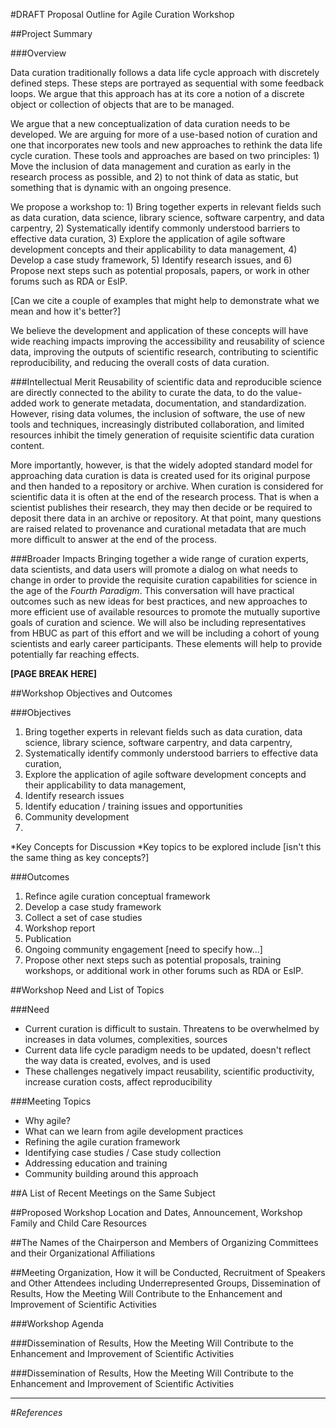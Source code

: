 #DRAFT Proposal Outline for Agile Curation Workshop

##Project Summary

###Overview

Data curation traditionally follows a data life cycle approach with discretely defined steps. These steps are portrayed as sequential with some feedback loops. We argue that this approach has at its core a notion of a discrete object or collection of objects that are to be managed. 

We argue that a new conceptualization of data curation needs to be developed. We are arguing for more of a use-based notion of curation and one that incorporates new tools and new approaches to rethink the data life cycle curation. These tools and approaches are based on two principles: 1) Move the inclusion of data management and curation as early in the research process as possible, and 2) to not think of data as static, but something that is dynamic with an ongoing presence.

We propose a workshop to: 1) Bring together experts in relevant fields such as data curation, data science, library science, software carpentry, and data carpentry, 2) Systematically identify commonly understood barriers to effective data curation, 3) Explore the application of agile software development concepts and their applicability to data management, 4) Develop a case study framework, 5) Identify research issues, and 6) Propose next steps such as potential proposals, papers, or work in other forums such as RDA or EsIP.

[Can we cite a couple of examples that might help to demonstrate what we mean and how it's better?]

We believe the development and application of these concepts will have wide reaching impacts improving the accessibility and reusability of science data, improving the outputs of scientific research, contributing to scientific reproducibility, and reducing the overall costs of data curation.

###Intellectual Merit
Reusability of scientific data and reproducible science are directly connected to the ability to curate the data, to do the value-added work to generate metadata, documentation, and standardization. However, rising data volumes, the inclusion of software, the use of new tools and techniques, increasingly distributed collaboration, and limited resources inhibit the timely generation of requisite scientific data curation content.

More importantly, however, is that the widely adopted standard model for approaching data curation is data is created used for its original purpose and then handed to a repository or archive. When curation is considered for scientific data it is often at the end of the research process. That is when a scientist publishes their research, they may then decide or be required to deposit there data in an archive or repository. At that point, many questions are raised related to provenance and curational metadata that are much more difficult to answer at the end of the process.

###Broader Impacts
Bringing together a wide range of curation experts, data scientists, and data users will promote a dialog on what needs to change in order to provide the requisite curation capabilities for science in the age of the *Fourth Paradigm*. This conversation will have practical outcomes such as new ideas for best practices, and new approaches to more efficient use of available resources to promote the mutually suportive goals of curation and science. We will also be including representatives from HBUC as part of this effort and we will be including a cohort of young scientists and early career participants. These elements will help to provide potentially far reaching effects.

**[PAGE BREAK HERE]**

##Workshop Objectives and Outcomes

###Objectives
1. Bring together experts in relevant fields such as data curation, data science, library science, software carpentry, and data carpentry, 
2. Systematically identify commonly understood barriers to effective data curation, 
3. Explore the application of agile software development concepts and their applicability to data management, 
4. Identify research issues
5. Identify education / training issues and opportunities
6. Community development  
7. 
  
*Key Concepts for Discussion
*Key topics to be explored include [isn't this the same thing as key concepts?]



###Outcomes
1. Refince agile curation conceptual framework
2. Develop a case study framework
2. Collect a set of case studies
3. Workshop report
4. Publication
5. Ongoing community engagement [need to specify how...]
6. Propose other next steps such as potential proposals, training workshops, or additional work in other forums such as RDA or EsIP.

##Workshop Need and List of Topics

###Need
* Current curation is difficult to sustain. Threatens to be overwhelmed by increases in data volumes, complexities, sources
* Current data life cycle paradigm needs to be updated, doesn't reflect the way data is created, evolves, and is used
* These challenges negatively impact reusability, scientific productivity, increase curation costs, affect reproducibility

###Meeting Topics
* Why agile?
* What can we learn from agile development practices
* Refining the agile curation framework
* Identifying case studies / Case study collection
* Addressing education and training
* Community building around this approach

##A List of Recent Meetings on the Same Subject

##Proposed Workshop Location and Dates, Announcement, Workshop Family and Child Care Resources

##The Names of the Chairperson and Members of Organizing Committees and their Organizational Affiliations

##Meeting Organization, How it will be Conducted, Recruitment of Speakers and Other Attendees including Underrepresented Groups, Dissemination of Results, How the Meeting Will Contribute to the Enhancement and Improvement of Scientific Activities

###Workshop Agenda

###Dissemination of Results, How the Meeting Will Contribute to the Enhancement and Improvement of Scientific Activities

###Dissemination of Results, How the Meeting Will Contribute to the Enhancement and Improvement of Scientific Activities

___


#*References*
